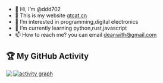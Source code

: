 - 👋 Hi, I’m @ddd702
- 🤳 This is my website [qtcat.cn](https://qtcat.cn)
- 👀 I’m interested in programming,digital electronics
- 🌱 I’m currently learning python,rust,javascript
- 📫 How to reach me? you can email deanwith@gmail.com  

<!---
ddd702/ddd702 is a ✨ special ✨ repository because its `README.md` (this file) appears on your GitHub profile.
You can click the Preview link to take a look at your changes.
--->
<h2>🏆 My GitHub Activity</h2>

<p>
	<img align="left" src="https://github-profile-trophy.vercel.app/?username=ddd702&theme=onedark&column=-1&margin-w=15" />
</p>

[![activity graph](https://github-readme-activity-graph.vercel.app/graph?username=ddd702&theme=merko&custom_title=Ddd%20Activity%20Graph&hide_border=true&point=FFFFFF&days=30)](https://github.com/ddd702)

